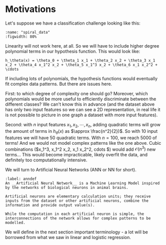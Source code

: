 # Motivations

Let's suppose we have a classification challenge looking like this:

```{glue:figure} spiral_data
:name: "spiral_data"
:figwidth: 80%
```

Linearity will not work here, at all. So we will have to include higher degree polynomial terms in our hypothesis function. This would look like:

```{math}
h_\theta(x) = \theta_0 + \theta_1 x_1 + \theta_2 x_2 + \theta_3 x_1 x_2 + \theta_4 x_1^2 x_2 + \theta_5 x_1^3 x_2 + \theta_6 x_1 x_2^2 + \cdots 
```

If including lots of polynomials, the hypothesis functions would eventually fit complex data patterns. But there are issues here.

First: to which degree of complexity one should go? Moreover, which polynomials would be more useful to efficiently discriminate between the different classes? We can't know this in advance (and the dataset above has only two input features so we can see a 2D representation, in real life it is not possible to picture in one graph a dataset with more input features).

Second: with $n$ input features $x_1, x_2, \cdots, x_n$, adding quadratic terms will grow the amount of terms in $h_\theta(x)$ as $\approx \frac{n^2}{2})$. So with 10 input features we will have 50 quadratic terms. With $n=100$, we reach 5000 of terms! And we would not model complex patterns like the one above. Cubic combinations ($x_1^3, x_1^2 x_2, x_1 x_2^2, cdots $) would add $\mathcal{O}(n^3)$ new terms... This would become impracticable, likely overfit the data, and definitely too computationally intensive.  

We will turn to Artificial Neural Networks (ANN or NN for short).

````{prf:definition}
:label: anndef
An __Artificial Neural Network__ is a Machine Learning Model inspired by the networks of biological neurons in animal brains. 

Artificial neurons are elementary calculation units; they receive inputs from the dataset or other artificial neurons, combine the information and provide output value(s).  

While the computation in each artificial neuron is simple, the interconnections of the network allows for complex patterns to be modelled.
````

We will define in the next section important terminology - a lot will be borrowed from what we saw in linear and logistic regression.